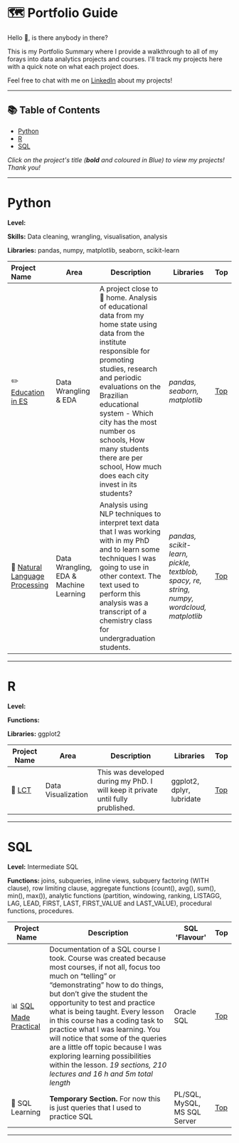 # 🗺 Portfolio Guide

Hello 👋, is there anybody in there?

This is my Portfolio Summary where I provide a walkthrough to all of my forays into data analytics projects and courses. I'll track my projects here with a quick note on what each project does.

Feel free to chat with me on [LinkedIn](https://www.linkedin.com/in/lucaspassosbarreto/) about my projects!

***

## 📚 Table of Contents

- [Python](#python)
- [R](#R)
- [SQL](#sql)

_Click on the project's title (**bold** and coloured in Blue) to view my projects! Thank you!_

***

# Python

**Level:**

**Skills:** Data cleaning, wrangling, visualisation, analysis

**Libraries:** pandas, numpy, matplotlib, seaborn, scikit-learn

| Project Name | Area | Description | Libraries | Top |   
|:---|--|---|---|-|
| :pencil2: [Education in ES](https://github.com/oterrab/portfolio-projects/tree/main/python/educacao-es) |   Data Wrangling & EDA | A project close to 🏡 home. Analysis of educational data from my home state using data from the institute responsible for promoting studies, research and periodic evaluations on the Brazilian educational system - Which city has the most number os schools, How many students there are per school, How much does each city invest in its students? | _pandas, seaborn, matplotlib_ | [Top](#table-of-contents) |
| 📑 [Natural Language Processing](https://github.com/oterrab/portfolio-projects/tree/main/python/nlp-learning) |  Data Wrangling, EDA & Machine Learning | Analysis using NLP techniques to interpret text data that I was working with in my PhD and to learn some techniques I was going to use in other context. The text used to perform this analysis was a transcript of a chemistry class for undergraduation students. | _pandas, scikit-learn, pickle, textblob, spacy, re, string, numpy, wordcloud, matplotlib_ | [Top](#table-of-contents) |

***

# R

**Level:**

**Functions:**

**Libraries:** ggplot2

| Project Name | Area | Description | Libraries | Top |   
|----|--|---|---|-|
| 🌊 [LCT](https://github.com/oterrab/LCT-dev) |  Data Visualization | This was developed during my PhD. I will keep it private until fully prublished. | ggplot2, dplyr, lubridate | [Top](#table-of-contents) |


***

# SQL

**Level:** Intermediate SQL

**Functions:** joins, subqueries, inline views, subquery factoring (WITH clause), row limiting clause, aggregate functions (count(), avg(), sum(), min(), max()), analytic functions (partition, windowing, ranking, LISTAGG, LAG, LEAD, FIRST, LAST, FIRST_VALUE and LAST_VALUE), procedural functions, procedures.

| Project Name | Description | SQL 'Flavour' | Top |
|---|---|---|-|
| 📊 [SQL Made Practical](https://github.com/oterrab/portfolio-projects/tree/main/sql/oracle-sql-course) | Documentation of a SQL course I took. Course was created because most courses, if not all, focus too much on “telling” or “demonstrating” how to do things, but don’t give the student the opportunity to test and practice what is being taught.  Every lesson in this course has a coding task to practice what I was learning. You will notice that some of the queries are a little off topic because I was exploring learning possibilities within the lesson. _19 sections, 210 lectures and 16 h and 5m total length_ | Oracle SQL | [Top](#table-of-contents) |
| 🔖 SQL Learning | **Temporary Section.** For now this is just queries that I used to practice SQL | PL/SQL, MySQL, MS SQL Server | [Top](#table-of-contents) |

***
